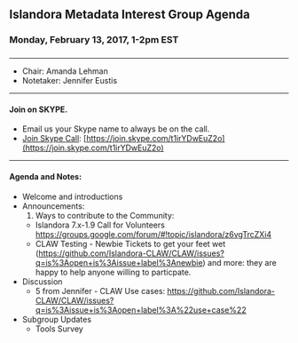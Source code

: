 ## Islandora Metadata Interest Group Agenda
### Monday, February 13, 2017, 1-2pm EST
### 
---
* Chair: Amanda Lehman
* Notetaker: Jennifer Eustis  

---

#### Join on SKYPE.  
* Email us your Skype name to always be on the call.
* [Join Skype Call](https://join.skype.com/t1irYDwEuZ2o): [https://join.skype.com/t1irYDwEuZ2o](https://join.skype.com/t1irYDwEuZ2o)

---

#### Agenda and Notes:
* Welcome and introductions
* Announcements:  
  1. Ways to contribute to the Community:  
    * Islandora 7.x-1.9 Call for Volunteers https://groups.google.com/forum/#!topic/islandora/z6vgTrcZXi4
    * CLAW Testing - Newbie Tickets to get your feet wet (https://github.com/Islandora-CLAW/CLAW/issues?q=is%3Aopen+is%3Aissue+label%3Anewbie) and more: they are happy to help anyone willing to particpate.
* Discussion
  * 5 from Jennifer - CLAW Use cases: https://github.com/Islandora-CLAW/CLAW/issues?q=is%3Aissue+is%3Aopen+label%3A%22use+case%22 
* Subgroup Updates
  * Tools Survey

